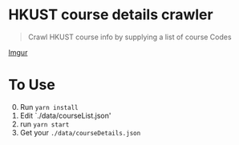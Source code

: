 # HKUST course details crawler

> Crawl HKUST course info by supplying a list of course Codes

[Imgur](https://i.imgur.com/6sPYymv.png)

# To Use
0. Run `yarn install`
1. Edit `./data/courseList.json'
2. run `yarn start`
3. Get your `./data/courseDetails.json`
